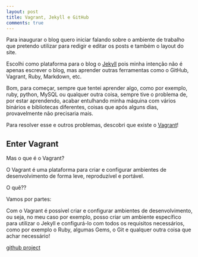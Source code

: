 ```yaml
---
layout: post
title: Vagrant, Jekyll e GitHub
comments: true
---
```


Para inaugurar o blog quero iniciar falando sobre o ambiente de trabalho que pretendo
utilizar para redigir e editar os posts e também o layout do site.

Escolhi como plataforma para o blog o [Jekyll](https://jekyllrb.com) pois minha intenção não é apenas escrever o blog, mas aprender outras ferramentas como o GitHub, Vagrant, Ruby, Markdown, etc.

Bom, para começar, sempre que tentei aprender algo, como por exemplo, ruby, python, MySQL ou qualquer outra coisa, sempre tive o problema de, por estar aprendendo, acabar entulhando minha máquina com vários binários e bibliotecas diferentes, coisas que após alguns dias, provavelmente não precisaria mais.

Para resolver esse e outros problemas, descobri que existe o [Vagrant](https://www.vagrantup.com/)!

## Enter Vagrant

Mas o que é o Vagrant? 

O Vagrant é uma plataforma para criar e configurar ambientes de desenvolvimento de forma leve, reproduzível e portável.

O quê?? 

Vamos por partes:

Com o Vagrant é possível criar e configurar ambientes de desenvolvimento, ou seja, no meu caso por exemplo, posso criar um ambiente específico para utilizar o Jekyll e configurá-lo com todos os requisitos necessários, como por exemplo o Ruby, algumas Gems, o Git e qualquer outra coisa que achar necessário!

[github project](https://github.com/fabionitto/jekyll-worktable)
